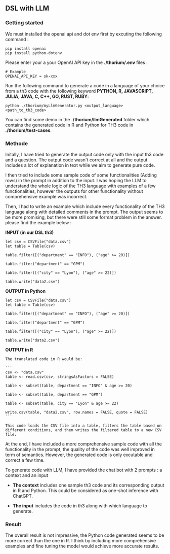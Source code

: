 ## DSL with LLM 

### Getting started 

We must installed the openai api and dot env first by excuting the following command : 

    pip install openai
    pip install python-dotenv

Please enter your a your OpenAI API key in the **./thorium/.env** files :

    # Example 
    OPENAI_API_KEY = sk-xxx

Run the following command to generate a code in a language of your choice from a th3 code with the following keyword  **PYTHON, R, JAVASCRIPT, JULIA, JAVA, C, C++, GO, RUST, RUBY**:

    python ./thorium/myLlmGenerator.py <output_language> <path_to_th3_code>

You can find some demo in the **./thorium/llmGenerated** folder which contains the generated code in R and Python for TH3 code in **./thorium/test-cases**.

### Methode
Initally, I have tried to generate the output code only with the input th3 code and a question. The output code wasn't correct at all and the output includes a lot of explanation in text while we aim to generate pure code.

I then tried to include some sample code of some functionalities (Adding rows) in the prompt in addition to the input. I was hoping the LLM to understand the whole logic of the TH3 language with examples of a few functionalities, however the outputs for other functionality without comprehensive example was incorrect.

Then, I had to write an example which include every functionality  of the TH3 language along with detailed comments in the prompt. The output seems to be more promising, but there were still some format problem in the answer. please find the example below : 

**INPUT (in our DSL th3)**

``` 
let csv = CSVFile("data.csv")
let table = Table(csv)

table.filter([("department" == "INFO"), ("age" >= 20)])

table.filter("department" == "GPM")

table.filter([("city" == "Lyon"), ("age" >= 22)])

table.write("data2.csv")
```

**OUTPUT in Python**
``` 
let csv = CSVFile("data.csv")
let table = Table(csv)

table.filter([("department" == "INFO"), ("age" >= 20)])

table.filter("department" == "GPM")

table.filter([("city" == "Lyon"), ("age" >= 22)])

table.write("data2.csv")

```

**OUTPUT in R**

    The translated code in R would be:

    ```
    csv <- "data.csv"
    table <- read.csv(csv, stringsAsFactors = FALSE)

    table <- subset(table, department == "INFO" & age >= 20)

    table <- subset(table, department == "GPM")

    table <- subset(table, city == "Lyon" & age >= 22)

    write.csv(table, "data2.csv", row.names = FALSE, quote = FALSE)
    ```

    This code loads the CSV file into a table, filters the table based on different conditions, and then writes the filtered table to a new CSV file.

At the end, I have included a more comprehensive sample code with all the functionality in the prompt, the quality of the code was well improved in term of semantics. However, the generated code is only excutable and correct a few time.

To generate code with LLM, I have provided the chat bot with 2 prompts : a context and an input 

+ **The context** includes one sample th3 code and its corresponding output in R and Python. This could be considered as one-shot inference with ChatGPT.

+ **The input** includes the code in th3 along with which language to generate.

### Result 
The overall result is not impressive, the Python code generated seems to be more correct than the one in R. I think by including more comprehensive examples and fine tuning the model would achieve more accurate results. 

